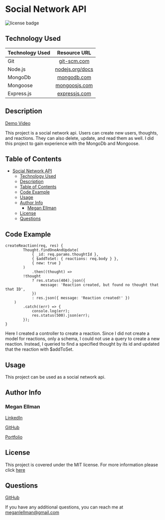 # Social Network API

![license badge](https://img.shields.io/static/v1?label=license&message=MIT&color=blue)

## Technology Used 

| Technology Used         | Resource URL           | 
| ------------- |:-------------:| 
| Git | [git-scm.com](https://git-scm.com/)     |    
| Node.js | [nodejs.org/docs](https://nodejs.org/docs/latest-v16.x/api/) |
| MongoDb | [mongodb.com](https://www.mongodb.com/docs/atlas/)|
|Mongoose | [mongoosjs.com](https://mongoosejs.com/docs/index.html)|
| Express.js | [expressjs.com](https://expressjs.com/en/guide/routing.html)


## Description

[Demo Video](https://watch.screencastify.com/v/RcRkcngeCVjdVHvnyDVL)
    
This project is a social network api. Users can create new users, thoughts, and reactions. They can also delete, update, and read them as well. I did this project to gain experience with the MongoDb and Mongoose. 

  ## Table of Contents
- [Social Network API](#social-network-api)
  - [Technology Used](#technology-used)
  - [Description](#description)
  - [Table of Contents](#table-of-contents)
  - [Code Example](#code-example)
  - [Usage](#usage)
  - [Author Info](#author-info)
    - [Megan Ellman](#megan-ellman)
  - [License](#license)
  - [Questions](#questions)

## Code Example

```
createReaction(req, res) {
        Thought.findOneAndUpdate(
            { _id: req.params.thoughtId },
            { $addToSet: { reactions: req.body } },
            { new: true }
        )
            .then((thought) =>
        !thought
            ? res.status(404).json({
                message: 'Reaction created, but found no thought that that ID',
            })
            : res.json({ message: 'Reaction created!' })
    )
        .catch((err) => {
            console.log(err);
            res.status(500).json(err);
        });
}
```
Here I created a controller to create a reaction. Since I did not create a model for reactions, only a schema, I could not use a query to create a new reaction. Instead, I queried to find a specified thought by its id and updated that the reaction with $addToSet. 

## Usage
  
This project can be used as a social network api.

## Author Info

### Megan Ellman

[LinkedIn](https://www.linkedin.com/in/megan-ellman/)

[GitHub](https://github.com/megellman)

[Portfolio](https://megellman.github.io/portfolio/)
    
## License
  
  This project is covered under the MIT license. For more information please click [here](https://choosealicense.com/)

## Questions

[GitHub](github.com/megellman)

If you have any additional questions, you can reach me at meganlellman@gmail.com